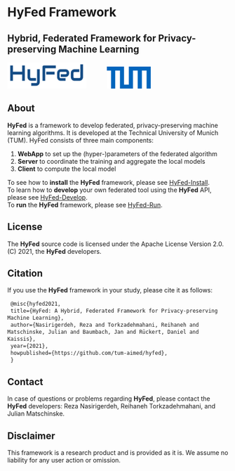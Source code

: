 # HyFed Framework

## __Hybrid, Federated Framework for Privacy-preserving Machine Learning__

<p float="left">
<img src="hyfed-docs/readme/img/main/hyfed_logo.png" width="180" height="60">
   &nbsp;&nbsp;&nbsp;&nbsp;&nbsp;&nbsp;&nbsp;&nbsp;&nbsp;&nbsp;
<img src="hyfed-docs/readme/img/main/tum_logo.png" width="100" height="50">
</p>

## About
**HyFed** is a framework to develop federated, privacy-preserving machine learning algorithms. It is developed at the Technical University of Munich (TUM).
HyFed consists of three main components: 
1. **WebApp** to set up the (hyper-)parameters of the federated algorithm 
2. **Server** to coordinate the training and aggregate the local models
3. **Client** to compute the local model

To see how to **install** the **HyFed** framework, please see [HyFed-Install](hyfed-docs/readme/install_hyfed.md). <br/>
To learn how to **develop** your own federated tool using the **HyFed** API, please see [HyFed-Develop](hyfed-docs/readme/develop_hyfed.md). <br/>
To **run** the **HyFed** framework, please see [HyFed-Run](hyfed-docs/readme/run_hyfed.md). 

## License
The **HyFed** source code is licensed under the Apache License Version 2.0. (C) 2021, the **HyFed** developers.

## Citation
If you use the **HyFed** framework in your study, please cite it as follows: <br />
   ```
    @misc{hyfed2021,
    title={HyFed: A Hybrid, Federated Framework for Privacy-preserving Machine Learning},
    author={Nasirigerdeh, Reza and Torkzadehmahani, Reihaneh and Matschinske, Julian and Baumbach, Jan and Rückert, Daniel and Kaissis},
    year={2021},
    howpublished={https://github.com/tum-aimed/hyfed},
    }
   ```
## Contact
In case of questions or problems regarding **HyFed**, please contact the **HyFed** developers: Reza Nasirigerdeh, Reihaneh Torkzadehmahani, and Julian Matschinske.

## Disclaimer

This framework is a research product and is provided as it is. We assume no liability for any user action or omission.
